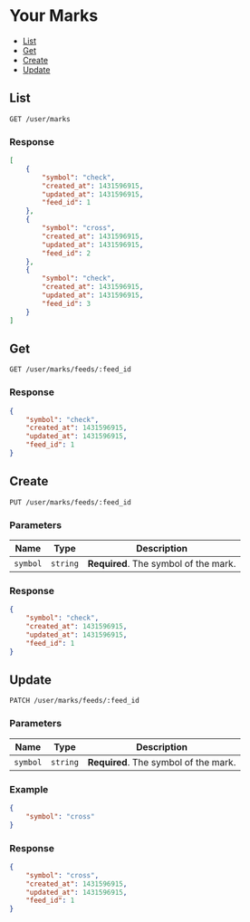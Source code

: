 # Your Marks

* [List](list)
* [Get](get)
* [Create](create)
* [Update](update)

## List

```
GET /user/marks
```

### Response

```json
[
    {
        "symbol": "check",
        "created_at": 1431596915,
        "updated_at": 1431596915,
        "feed_id": 1
    },
    {
        "symbol": "cross",
        "created_at": 1431596915,
        "updated_at": 1431596915,
        "feed_id": 2
    },
    {
        "symbol": "check",
        "created_at": 1431596915,
        "updated_at": 1431596915,
        "feed_id": 3
    }
]
```

## Get

```
GET /user/marks/feeds/:feed_id
```

### Response

```json
{
    "symbol": "check",
    "created_at": 1431596915,
    "updated_at": 1431596915,
    "feed_id": 1
}
```

## Create

```
PUT /user/marks/feeds/:feed_id
```

### Parameters

| Name     | Type       | Description                           |
| -------- | ---------- | ------------------------------------- |
| `symbol` | `string`   | **Required**. The symbol of the mark. |

### Response

```json
{
    "symbol": "check",
    "created_at": 1431596915,
    "updated_at": 1431596915,
    "feed_id": 1
}
```

## Update

```
PATCH /user/marks/feeds/:feed_id
```

### Parameters

| Name     | Type       | Description                           |
| -------- | ---------- | ------------------------------------- |
| `symbol` | `string`   | **Required**. The symbol of the mark. |

### Example

```json
{
    "symbol": "cross"
}
```

### Response

```json
{
    "symbol": "cross",
    "created_at": 1431596915,
    "updated_at": 1431596915,
    "feed_id": 1
}
```
